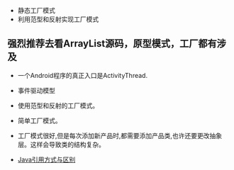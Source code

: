 - 静态工厂模式
- 利用范型和反射实现工厂模式

## 强烈推荐去看ArrayList源码，原型模式，工厂都有涉及

- 一个Android程序的真正入口是ActivityThread.
- 事件驱动模型
- 使用范型和反射的工厂模式。
- 简单工厂模式。
- 工厂模式很好,但是每次添加新产品时,都需要添加产品类,也许还要更改抽象层。这样会导致类的结构复杂。

- [Java引用方式与区别](http://blog.csdn.net/yan8024/article/details/42527229)
